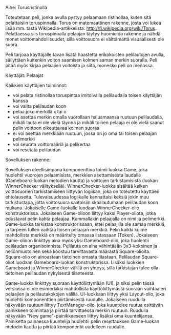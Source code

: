 Aihe: Torusristinolla

Toteutetaan peli, jonka avulla pystyy pelaamaan ristinollaa, kuten sitä pelattaisiin toruspinnalla. Torus on matemaattinen rakenne, josta voi lukea lisää mm. tästä Wikipedia-artikkelista: http://fi.wikipedia.org/wiki/Torus. Pelattaessa siis toruspinnalla pelaajan täytyy huomioida rakenne ja nähdä monet voittomahdollisuudet, sillä voittosuora ei välttämättä visuaalisesti ole suora.

Peli tarjoaa käyttäjälle tavan lisätä haastetta erikokoisten pelilautojen avulla, säilyttäen kuitenkin voiton saamisen kolmen saman merkin suoralla. Peli pitää myös kirjaa pelaajien voitoista ja siitä, monesko peli on menossa.


Käyttäjät: Pelaajat

Kaikkien käyttäjien toiminnot:
- voi pelata ristinollaa toruspintaa imitoivalla pelilaudalla toisen käyttäjän kanssa
- voi valita pelilaudan koon
- pelaa joko merkillä x tai o
- voi asettaa merkin omalla vuorollaan haluamaansa ruutuun pelilaudalla, mikäli lauta ei ole vielä täynnä ja mikäli toinen pelaaja ei ole vielä saanut pelin voittoon oikeuttavaa kolmen suoraa
- ei voi asettaa merkkiään ruutuun, jossa on jo oma tai toisen pelaajan pelimerkki
- voi seurata voittomääriä ja pelikertaa
- voi resetata pelilaudan

Sovelluksen rakenne:

Sovelluksen oleellisimpana komponenttina toimii luokka Game, joka huolehtii vuorojen pelaamisista, merkkien asettamisesta laudalle (Gameboard-luokan metodien kautta) ja voittojen tarkistamisista (luokan WinnerChecker välityksellä).
WinnerChecker-luokka sisältää kaiken voittosuorien tarkistamiseen liittyvän logiikan, joka on toteutettu käyttäen ehtolauseita. Tulevaisuudessa logiikalle kannattaisi keksiä jokin muu tarkistustapa, jotta voittosuora saataisiin skaalautumaan pelilaudan koon mukana. Jokaiselle Game-luokalle luodaan WinnerChecker-olio konstruktorissa.
Jokaiseen Game-olioon liittyy kaksi Player-oliota, jotka edustavat pelin kahta pelaajaa. Kummallakin pelaajalla on nimi ja pelimerkki. Game-luokka tarkistaa konstruktorissaan, ettei pelaajilla ole samaa merkkiä, ja tarpeen tullen vaihtaa toisen pelaajan merkkiä.
Pelin kaikki kolme mahdollista merkkiä on määritelty omassa listassaan (Token). 
Jokaiseen Game-olioon linkittyy aina myös yksi Gameboard-olio, joka huolehtii pelilaudan organisoinnista. Pelilauta on aina vähintäään 3x3-kokoinen ja neliönmuotoinen sekä koostuu tarvittavasta määrästä Square-olioita.
Square-olio on ainoastaan tietoinen omasta tilastaan. Pelilaudan Square-oliot luodaan Gameboard-luokan konstruktorissa. Lisäksi luokkien Gameboard ja WinnerChecker välillä on yhteys, sillä tarkistajan tulee olla tietoinen pelilaudan nykyisestä tilanteesta.

Game-luokka linkittyy suoraan käyttöliittymään (UI), ja siksi pelin tässä versiossa ei ole esimerkiksi mahdollista käyttöliittymästä suoraan vaihtaa eri pelaajien ja pelilautakokojen välillä.
UI-luokkaan liittyy yksi Layout-olio, joka huolehtii komponenttien piirtämisestä ruudulle. Jokaiseen ruudulla näkyvään ruutuun liittyy TextManager-olio, joka kuuntelee ruutua esittävän painikkeen toimintaa ja piirtää tarvittaessa merkin ruutuun.
Ruudulla näkyvään "New game"-painikkeeseen liittyy lisäksi oma kuuntelijansa. Painiketta painaessa kuuntelija huolehtii pelin resettauksen Game-luokan metodin kautta ja piirtää komponentit uudelleen ruudulle.



